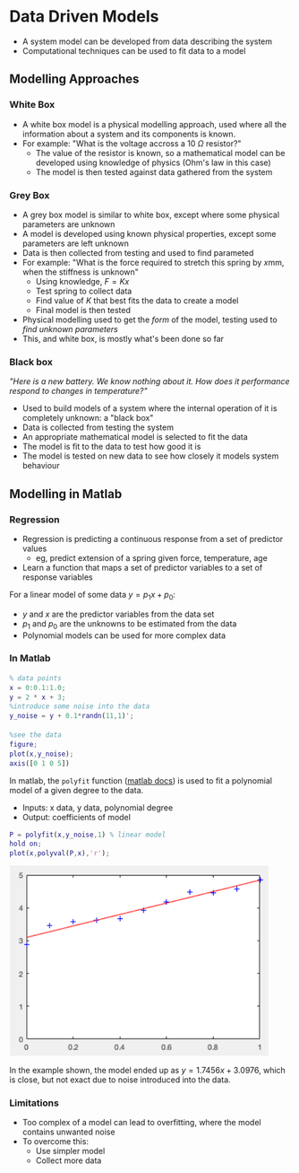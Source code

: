 # Data Driven Models

- A system model can be developed from data describing the system
- Computational techniques can be used to fit data to a model

## Modelling Approaches

### White Box

- A white box model is a physical modelling approach, used where all the information about a system and its components is known.
- For example: "What is the voltage accross a 10 $\Omega$ resistor?"
  - The value of the resistor is known, so a mathematical model can be developed using knowledge of physics (Ohm's law in this case)
  - The model is then tested against data gathered from the system

### Grey Box

- A grey box model is similar to white box, except where some physical parameters are unknown
- A model is developed using known physical properties, except some parameters are left unknown
- Data is then collected from testing and used to find parameted
- For example: "What is the force required to stretch this spring by $x$mm, when the stiffness is unknown"
  - Using knowledge, $F=Kx$
  - Test spring to collect data
  - Find value of $K$ that best fits the data to create a model
  - Final model is then tested
- Physical modelling used to get the _form_ of the model, testing used to _find unknown parameters_
- This, and white box, is mostly what's been done so far

### Black box

_"Here is a new battery. We know nothing about it. How does it performance respond to changes in temperature?"_

- Used to build models of a system where the internal operation of it is completely unknown: a "black box"
- Data is collected from testing the system
- An appropriate mathematical model is selected to fit the data
- The model is fit to the data to test how good it is
- The model is tested on new data to see how closely it models system behaviour

## Modelling in Matlab

### Regression

- Regression is predicting a continuous response from a set of predictor values
  - eg, predict extension of a spring given force, temperature, age
- Learn a function that maps a set of predictor variables to a set of response variables

For a linear model of some data $y = p_1x + p_0$:

- $y$ and $x$ are the predictor variables from the data set
- $p_1$ and $p_0$ are the unknowns to be estimated from the data
- Polynomial models can be used for more complex data

### In Matlab

```matlab
% data points
x = 0:0.1:1.0;
y = 2 * x + 3;
%introduce some noise into the data
y_noise = y + 0.1*randn(11,1)';

%see the data
figure;
plot(x,y_noise);
axis([0 1 0 5])
```

In matlab, the `polyfit` function ([matlab docs](https://uk.mathworks.com/help/matlab/ref/polyfit.html)) is used to fit a polynomial model of a given degree to the data.

- Inputs: x data, y data, polynomial degree
- Output: coefficients of model

```matlab
P = polyfit(x,y_noise,1) % linear model
hold on;
plot(x,polyval(P,x),'r');
```

![](./img/data-model.png)

In the example shown, the model ended up as $y = 1.7456x + 3.0976$, which is close, but not exact due to noise introduced into the data.

### Limitations

- Too complex of a model can lead to overfitting, where the model contains unwanted noise
- To overcome this:
  - Use simpler model
  - Collect more data
